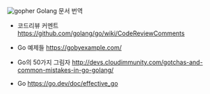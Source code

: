 ![gopher](https://chaoskwon.github.io/assets/images/profile.png) Golang 문서 번역

- 코드리뷰 커멘트
  https://github.com/golang/go/wiki/CodeReviewComments

- Go 예제들
  https://gobyexample.com/

- Go의 50가지 그림자
  http://devs.cloudimmunity.com/gotchas-and-common-mistakes-in-go-golang/

- Go
  https://go.dev/doc/effective_go
